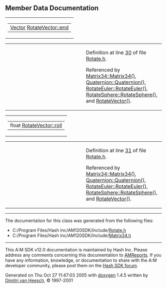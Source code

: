 ## Member Data Documentation

<span id="7f021a1415b86f2d013b2618fb31ae53" class="anchor"></span>

<table class="mdTable" data-cellpadding="2" data-cellspacing="0">
<colgroup>
<col style="width: 100%" />
</colgroup>
<tbody>
<tr>
<td class="mdRow"><table data-cellpadding="0" data-cellspacing="0" data-border="0">
<tbody>
<tr>
<td class="md" data-nowrap="" data-valign="top"><a href="classVector.md" class="el">Vector</a> <a href="classRotateVector.md#7f021a1415b86f2d013b2618fb31ae53" class="el">RotateVector::end</a></td>
</tr>
</tbody>
</table></td>
</tr>
</tbody>
</table>

<table data-cellspacing="5" data-cellpadding="0" data-border="0">
<colgroup>
<col style="width: 50%" />
<col style="width: 50%" />
</colgroup>
<tbody>
<tr>
<td> </td>
<td><p>Definition at line <a href="Rotate_8h-source.md#l00030" class="el">30</a> of file <a href="Rotate_8h-source.md" class="el">Rotate.h</a>.</p>
<p>Referenced by <a href="Matrix34_8h-source.md#l00188" class="el">Matrix34::Matrix34()</a>, <a href="Rotate_8h-source.md#l00156" class="el">Quaternion::Quaternion()</a>, <a href="Rotate_8h-source.md#l00235" class="el">RotateEuler::RotateEuler()</a>, <a href="Rotate_8h-source.md#l00208" class="el">RotateSphere::RotateSphere()</a>, and <a href="Matrix34_8h-source.md#l00395" class="el">RotateVector()</a>.</p></td>
</tr>
</tbody>
</table>

<span id="b6a5d96a4e99b63723ab54ddb471baad" class="anchor"></span>

<table class="mdTable" data-cellpadding="2" data-cellspacing="0">
<colgroup>
<col style="width: 100%" />
</colgroup>
<tbody>
<tr>
<td class="mdRow"><table data-cellpadding="0" data-cellspacing="0" data-border="0">
<tbody>
<tr>
<td class="md" data-nowrap="" data-valign="top">float <a href="classRotateVector.md#b6a5d96a4e99b63723ab54ddb471baad" class="el">RotateVector::roll</a></td>
</tr>
</tbody>
</table></td>
</tr>
</tbody>
</table>

<table data-cellspacing="5" data-cellpadding="0" data-border="0">
<colgroup>
<col style="width: 50%" />
<col style="width: 50%" />
</colgroup>
<tbody>
<tr>
<td> </td>
<td><p>Definition at line <a href="Rotate_8h-source.md#l00031" class="el">31</a> of file <a href="Rotate_8h-source.md" class="el">Rotate.h</a>.</p>
<p>Referenced by <a href="Matrix34_8h-source.md#l00188" class="el">Matrix34::Matrix34()</a>, <a href="Rotate_8h-source.md#l00156" class="el">Quaternion::Quaternion()</a>, <a href="Rotate_8h-source.md#l00235" class="el">RotateEuler::RotateEuler()</a>, <a href="Rotate_8h-source.md#l00208" class="el">RotateSphere::RotateSphere()</a>, and <a href="Matrix34_8h-source.md#l00395" class="el">RotateVector()</a>.</p></td>
</tr>
</tbody>
</table>

------------------------------------------------------------------------

The documentation for this class was generated from the following files:

- C:/Program Files/Hash Inc/AM120SDK/Include/<a href="Rotate_8h-source.md" class="el">Rotate.h</a>
- C:/Program Files/Hash Inc/AM120SDK/Include/<a href="Matrix34_8h-source.md" class="el">Matrix34.h</a>

------------------------------------------------------------------------

<span class="small">This A:M SDK v12.0 documentation is maintained by Hash Inc. Please address any comments concerning this documentation to [AMReports](http://www.hash.com/reports). If you have any information, knowledge, or documentation to share with the A:M developer community, please post them on the [Hash SDK forum](http://www.hash.com/forums/index.php?showforum=11).</span>

Generated on Thu Oct 27 11:47:03 2005 with [<span class="image placeholder" original-image-src="doxygen.png" original-image-title="" height="45" width="100" align="middle" border="0">doxygen</span>](http://www.doxygen.org/index.html) 1.4.5 written by [Dimitri van Heesch](mailto:dimitri@stack.nl), © 1997-2001
